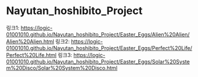 # Nayutan_hoshibito_Project

링크1: https://logic-01001010.github.io/Nayutan_hoshibito_Project/Easter_Eggs/Alien%20Alien/Alien%20Alien.html
링크2: https://logic-01001010.github.io/Nayutan_hoshibito_Project/Easter_Eggs/Perfect%20Life/Perfect%20Life.html
링크3: https://logic-01001010.github.io/Nayutan_hoshibito_Project/Easter_Eggs/Solar%20System%20Disco/Solar%20System%20Disco.html
